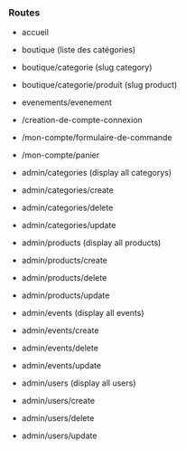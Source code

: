 ### Routes
* accueil
* boutique (liste des catégories)

* boutique/categorie (slug category)

<!--* boutique/entremets-->
<!--* boutique/tartes-->
<!--* boutique/pate-a-choux-->
<!--* boutique/petits-fours-->
<!--* boutique/macaron-->
<!--* boutique/confiserie-->
<!--* boutique/glaces-->
<!--* boutique/evenements-de-la-vie-->
* boutique/categorie/produit (slug product)

<!--* boutique/entremets/royal-->

* evenements/evenement

<!--* evenements/halloween-->
<!--* evenements/fete-des-peres-->
<!--* evenements/fete-des-meres-->
<!--* evenements/noel-->
<!--* evenements/paques-->
<!--* evenements/st-valentin-->
<!--* evenements/epiphanie-->


* /creation-de-compte-connexion
* /mon-compte/formulaire-de-commande
* /mon-compte/panier



* admin/categories (display all categorys)
* admin/categories/create
* admin/categories/delete
* admin/categories/update
 

* admin/products (display all products)
* admin/products/create
* admin/products/delete
* admin/products/update
 

* admin/events (display all events)
* admin/events/create
* admin/events/delete
* admin/events/update
 

* admin/users (display all users)
* admin/users/create
* admin/users/delete
* admin/users/update


